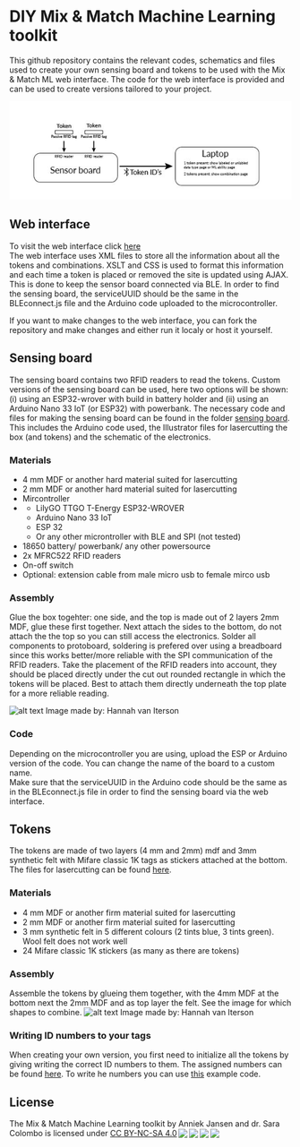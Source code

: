 # DIY Mix & Match Machine Learning toolkit
This github repository contains the relevant codes, schematics and files used to create your own sensing board and tokens to be used with the Mix & Match ML web interface. The code for the web interface is provided and can be used to create versions tailored to your project. 

![alt text](https://github.com/MixMatchMLtoolkit/DIY-toolkit/blob/main/system%20overview.jpg)
## Web interface 
To visit the web interface click [here](https://mixmatchmltoolkit.github.io/) <br>
The web interface uses XML files to store all the information about all the tokens and combinations. XSLT and CSS is used to format this information and each time a token is placed or removed the site is updated using AJAX. This is done to keep the sensor board connected via BLE. 
In order to find the sensing board, the serviceUUID should be the same in the BLEconnect.js file and the Arduino code uploaded to the microcontroller.

If you want to make changes to the web interface, you can fork the repository and make changes and either run it localy or host it yourself. 

## Sensing board
The sensing board contains two RFID readers to read the tokens. Custom versions of the sensing board can be used, here two options will be shown: (i) using an ESP32-wrover with build in battery holder and (ii) using an Arduino Nano 33 IoT (or ESP32) with powerbank.
The necessary code and files for making the sensing board can be found in the folder [sensing board](https://github.com/MixMatchMLtoolkit/DIY-toolkit/tree/main/sensing%20board). This includes the Arduino code used, the Illustrator files for lasercutting the box (and tokens) and the schematic of the electronics.


### Materials
<ul>
  <li>4 mm MDF or another hard material suited for lasercutting</li>
  <li>2 mm MDF or another hard material suited for lasercutting</li>
  <li>Mircontroller<li>
    <ul>
      <li>LilyGO TTGO T-Energy ESP32-WROVER</li>
      <li>Arduino Nano 33 IoT</li>
      <li>ESP 32</li>
      <li>Or any other microntroller with BLE and SPI (not tested)</li>
      </ul>
  <li>18650  battery/ powerbank/ any other powersource</li>
  <li>2x MFRC522 RFID readers</li>
  <li>On-off switch</li>
  <li>Optional: extension cable from male micro usb to female mirco usb</li>
</ul>

### Assembly
Glue the box togehter: one side, and the top is made out of 2 layers 2mm MDF, glue these first together. Next attach the sides to the bottom, do not attach the the top so you can still access the electronics.
Solder all components to protoboard, soldering is prefered over using a breadboard since this works better/more reliable with the SPI communication of the RFID readers.
Take the placement of the RFID readers into account, they should be placed directly under the cut out rounded rectangle in which the tokens will be placed. Best to attach them directly underneath the top plate for a more reliable reading. 

![alt text](https://github.com/MixMatchMLtoolkit/DIY-toolkit/blob/main/creationboard.jpg)
Image made by: Hannah van Iterson
  
### Code
Depending on the microcontroller you are using, upload the ESP or Arduino version of the code. You can change the name of the board to a custom name. <br>
Make sure that the serviceUUID in the Arduino code should be the same as in the BLEconnect.js file in order to find the sensing board via the web interface. 


## Tokens
The tokens are made of two layers (4 mm and 2mm) mdf and 3mm synthetic felt with Mifare classic 1K tags as stickers attached at the bottom. The files for lasercutting can be found [here](https://github.com/MixMatchMLtoolkit/DIY-toolkit/tree/main/sensing%20board/Files%20for%20lasercutting).

### Materials
<ul>
  <li>4 mm MDF or another firm material suited for lasercutting</li>
  <li>2 mm MDF or another firm material suited for lasercutting</li>
  <li>3 mm synthetic felt in 5 different colours (2 tints blue, 3 tints green). Wool felt does not work well</li>
  <li>24 Mifare classic 1K stickers (as many as there are tokens) </li>
</ul>

### Assembly
Assemble the tokens by glueing them together, with the 4mm MDF at the bottom next the 2mm MDF and as top layer the felt. 
See the image for which shapes to combine. 
![alt text](https://github.com/MixMatchMLtoolkit/DIY-toolkit/blob/main/creationtokens.jpg)
Image made by: Hannah van Iterson

### Writing ID numbers to your tags
When creating your own version, you first need to initialize all the tokens by giving writing the correct ID numbers to them. The assigned numbers can be found [here](https://github.com/MixMatchMLtoolkit/DIY-toolkit/blob/main/Token%20id's.xlsx). To write he numbers you can use [this](https://github.com/miguelbalboa/rfid/tree/master/examples/rfid_write_personal_data) example code. 

## License
<p xmlns:cc="http://creativecommons.org/ns#" xmlns:dct="http://purl.org/dc/terms/"><span property="dct:title">The Mix & Match Machine Learning toolkit</span> by <span property="cc:attributionName">Anniek Jansen and dr. Sara Colombo</span> is licensed under <a href="http://creativecommons.org/licenses/by-nc-sa/4.0/?ref=chooser-v1" target="_blank" rel="license noopener noreferrer" style="display:inline-block;">CC BY-NC-SA 4.0<img style="height:22px!important;margin-left:3px;vertical-align:text-bottom;" src="https://mirrors.creativecommons.org/presskit/icons/cc.svg?ref=chooser-v1"><img style="height:22px!important;margin-left:3px;vertical-align:text-bottom;" src="https://mirrors.creativecommons.org/presskit/icons/by.svg?ref=chooser-v1"><img style="height:22px!important;margin-left:3px;vertical-align:text-bottom;" src="https://mirrors.creativecommons.org/presskit/icons/nc.svg?ref=chooser-v1"><img style="height:22px!important;margin-left:3px;vertical-align:text-bottom;" src="https://mirrors.creativecommons.org/presskit/icons/sa.svg?ref=chooser-v1"></a></p>


